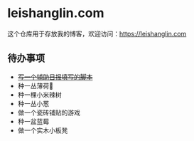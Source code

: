 # leishanglin.com

这个仓库用于存放我的博客，欢迎访问：https://leishanglin.com

## 待办事项

- [~~写一个辅助日报填写的脚本~~](/zh-CN/git/git-today.md)
- 种一丛薄荷🌿
- 种一棵小米辣树
- 种一丛小葱
- 做一个瓷砖铺贴的游戏
- 种一盆蓝莓
- 做一个实木小板凳

